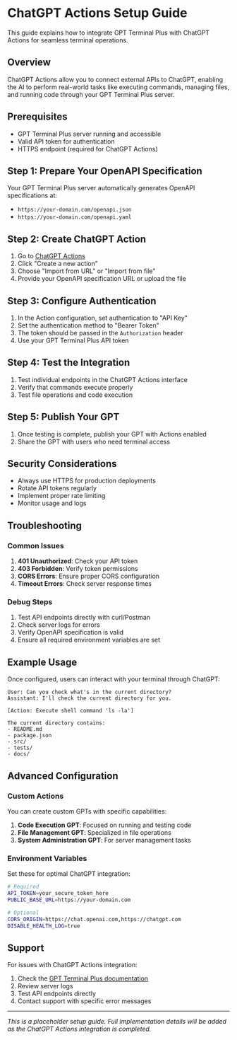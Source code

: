 # ChatGPT Actions Setup Guide

This guide explains how to integrate GPT Terminal Plus with ChatGPT Actions for seamless terminal operations.

## Overview

ChatGPT Actions allow you to connect external APIs to ChatGPT, enabling the AI to perform real-world tasks like executing commands, managing files, and running code through your GPT Terminal Plus server.

## Prerequisites

- GPT Terminal Plus server running and accessible
- Valid API token for authentication
- HTTPS endpoint (required for ChatGPT Actions)

## Step 1: Prepare Your OpenAPI Specification

Your GPT Terminal Plus server automatically generates OpenAPI specifications at:

- `https://your-domain.com/openapi.json`
- `https://your-domain.com/openapi.yaml`

## Step 2: Create ChatGPT Action

1. Go to [ChatGPT Actions](https://chat.openai.com/actions)
2. Click "Create a new action"
3. Choose "Import from URL" or "Import from file"
4. Provide your OpenAPI specification URL or upload the file

## Step 3: Configure Authentication

1. In the Action configuration, set authentication to "API Key"
2. Set the authentication method to "Bearer Token"
3. The token should be passed in the `Authorization` header
4. Use your GPT Terminal Plus API token

## Step 4: Test the Integration

1. Test individual endpoints in the ChatGPT Actions interface
2. Verify that commands execute properly
3. Test file operations and code execution

## Step 5: Publish Your GPT

1. Once testing is complete, publish your GPT with Actions enabled
2. Share the GPT with users who need terminal access

## Security Considerations

- Always use HTTPS for production deployments
- Rotate API tokens regularly
- Implement proper rate limiting
- Monitor usage and logs

## Troubleshooting

### Common Issues

1. **401 Unauthorized**: Check your API token
2. **403 Forbidden**: Verify token permissions
3. **CORS Errors**: Ensure proper CORS configuration
4. **Timeout Errors**: Check server response times

### Debug Steps

1. Test API endpoints directly with curl/Postman
2. Check server logs for errors
3. Verify OpenAPI specification is valid
4. Ensure all required environment variables are set

## Example Usage

Once configured, users can interact with your terminal through ChatGPT:

```
User: Can you check what's in the current directory?
Assistant: I'll check the current directory for you.

[Action: Execute shell command 'ls -la']

The current directory contains:
- README.md
- package.json
- src/
- tests/
- docs/
```

## Advanced Configuration

### Custom Actions

You can create custom GPTs with specific capabilities:

1. **Code Execution GPT**: Focused on running and testing code
2. **File Management GPT**: Specialized in file operations
3. **System Administration GPT**: For server management tasks

### Environment Variables

Set these for optimal ChatGPT integration:

```bash
# Required
API_TOKEN=your_secure_token_here
PUBLIC_BASE_URL=https://your-domain.com

# Optional
CORS_ORIGIN=https://chat.openai.com,https://chatgpt.com
DISABLE_HEALTH_LOG=true
```

## Support

For issues with ChatGPT Actions integration:

1. Check the [GPT Terminal Plus documentation](README.md)
2. Review server logs
3. Test API endpoints directly
4. Contact support with specific error messages

---

*This is a placeholder setup guide. Full implementation details will be added as the ChatGPT Actions integration is completed.*